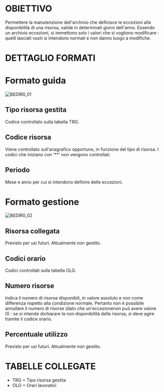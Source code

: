 # OBIETTIVO
Permettere la manutenzione dell'archivio che definisce le eccezioni alla disponibilità di una risorsa, valide in determinati giorni dell'anno.
Essendo un archivio eccezioni, si immettono solo i valori che si vogliono modificare :  quelli lasciati vuoti si intendono normali e non danno luogo a modifiche.

# DETTAGLIO FORMATI
# Formato guida

![B£DIR0_01](http://localhost:3000/immagini/MBDOC_OGG-P_B£DIR0/BXDIR0_01.png)
## Tipo risorsa gestita
Codice controllato sulla tabella TRG.
## Codice risorsa
Viene controllato sull'anagrafico opportuno, in funzione del tipo di risorsa. I codici che iniziano con '\*\*' non vengono controllati.

## Periodo
Mese e anno per cui si intendono definire delle eccezioni.

# Formato gestione

![B£DIR0_02](http://localhost:3000/immagini/MBDOC_OGG-P_B£DIR0/BXDIR0_02.png)
## Risorsa collegata
Previsto per usi futuri. Attualmente non gestito.
## Codici orario
Codici controllati sulla tabella OLG.
## Numero risorse
Indica il numero di risorse disponibili, in valore assoluto e non come differenza rispetto alla condizione normale. Pertanto non è possibile annullare il numero di risorse (dato che un'eccezionenon può avere valore 0) :  se si intende dichiarare la non disponibilità della risorsa, si deve agire tramite il codice orario.
## Percentuale utilizzo
Previsto per usi futuri. Attualmente non gestito.
# TABELLE COLLEGATE

- TRG  =    Tipo risorsa gestita
- OLG  =    Orari lavorativi

